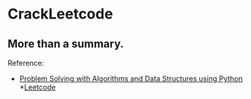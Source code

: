 # CrackLeetcode
## More than a summary.
Reference:   
* [Problem Solving with Algorithms and Data Structures using Python](http://interactivepython.org/courselib/static/pythonds/index.html)    
*[Leetcode](https://leetcode.com/)

